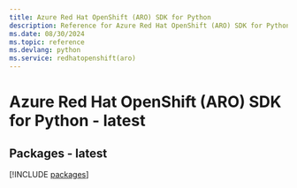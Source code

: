 ```yaml
---
title: Azure Red Hat OpenShift (ARO) SDK for Python
description: Reference for Azure Red Hat OpenShift (ARO) SDK for Python
ms.date: 08/30/2024
ms.topic: reference
ms.devlang: python
ms.service: redhatopenshift(aro)
---
```

# Azure Red Hat OpenShift (ARO) SDK for Python - latest
## Packages - latest
[!INCLUDE [packages](red-hat-openshift-(aro)-index.md)]